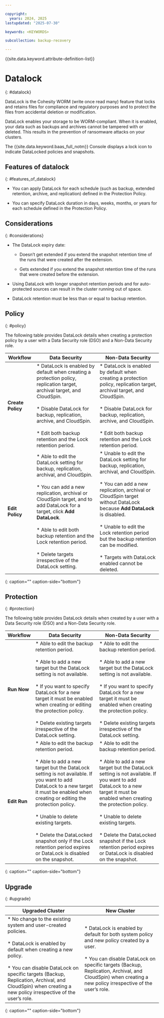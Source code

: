 ```yaml
---

copyright:
  years: 2024, 2025
lastupdated: "2025-07-30"

keywords: <KEYWORDS>

subcollection: backup-recovery

---
```


{{site.data.keyword.attribute-definition-list}}

# Datalock
{: #datalock}


DataLock is the Cohesity WORM (write once read many) feature that locks and retains files for compliance and regulatory purposes and to protect the files from accidental deletion or modification.

DataLock enables your storage to be WORM-compliant. When it is enabled, your data such as backups and archives cannot be tampered with or deleted. This results in the prevention of ransomware attacks on your clusters.

The {{site.data.keyword.baas_full_notm}} Console displays a lock icon to indicate DataLocked policies and snapshots.

## Features of datalock
{: #features_of_datalock}

*   You can apply DataLock for each schedule (such as backup, extended retention, archive, and replication) defined in the Protection Policy.

*   You can specify DataLock duration in days, weeks, months, or years for each schedule defined in the Protection Policy.


## Considerations
{: #considerations}

*   The DataLock expiry date:

    *   Doesn’t get extended if you extend the snapshot retention time of the runs that were created after the extension.

    *   Gets extended if you extend the snapshot retention time of the runs that were created before the extension.

*   Using DataLock with longer snapshot retention periods and for auto-protected sources can result in the cluster running out of space.

*   DataLock retention must be less than or equal to backup retention.


## Policy
{: #policy}

The following table provides DataLock details when creating a protection policy by a user with a Data Security role (DSO) and a Non-Data Security role.


| Workflow | Data Security | Non-Data Security |
| --- | --- | --- |
| **Create Policy** | *   DataLock is enabled by default when creating a protection policy, replication target, archival target, and CloudSpin.<br>    <br>*   Disable DataLock for backup, replication, archive, and CloudSpin.<br>    <br>*   Edit both backup retention and the Lock retention period. | *   DataLock is enabled by default when creating a protection policy, replication target, archival target, and CloudSpin.<br>    <br>*   Disable DataLock for backup, replication, archive, and CloudSpin.<br>    <br>*   Edit both backup retention and the Lock retention period. |
| **Edit Policy** | *   Able to edit the DataLock setting for backup, replication, archival, and CloudSpin.<br>    <br>*   You can add a new replication, archival or CloudSpin target, and to add DataLock for a target, click **Add DataLock**.<br>    <br>*   Able to edit both backup retention and the Lock retention period.<br>    <br>*   Delete targets irrespective of the DataLock setting. | *   Unable to edit the DataLock setting for backup, replication, archival, and CloudSpin.<br>    <br>*   You can add a new replication, archival or CloudSpin target without DataLock because **Add DataLock** is disabled.<br>    <br>*   Unable to edit the Lock retention period but the backup retention can be modified.<br>    <br>*   Targets with DataLock enabled cannot be deleted. |
{: caption="" caption-side="bottom"}

## Protection
{: #protection}

The following table provides DataLock details when created by a user with a Data Security role (DSO) and a Non-Data Security role.


| Workflow | Data Security | Non-Data Security |
| --- | --- | --- |
| **Run Now** | *   Able to edit the backup retention period.<br>    <br>*   Able to add a new target but the DataLock setting is not available.<br>    <br>*   If you want to specify DataLock for a new target it must be enabled when creating or editing the protection policy.<br>    <br>*   Delete existing targets irrespective of the DataLock setting. | *   Able to edit the backup retention period.<br>    <br>*   Able to add a new target but the DataLock setting is not available.<br>    <br>*   If you want to specify DataLock for a new target it must be enabled when creating the protection policy.<br>    <br>*   Delete existing targets irrespective of the DataLock setting. |
| **Edit Run** | *   Able to edit the backup retention period.<br>    <br>*   Able to add a new target but the DataLock setting is not available. If you want to add DataLock to a new target it must be enabled when creating or editing the protection policy.<br>    <br>*   Unable to delete existing targets.<br>    <br>*   Delete the DataLocked snapshot only if the Lock retention period expires or DataLock is disabled on the snapshot. | *   Able to edit the backup retention period.<br>    <br>*   Able to add a new target but the DataLock setting is not available. If you want to add DataLock to a new target it must be enabled when creating the protection policy.<br>    <br>*   Unable to delete existing targets.<br>    <br>*   Delete the DataLocked snapshot if the Lock retention period expires or DataLock is disabled on the snapshot. |
{: caption="" caption-side="bottom"}

## Upgrade
{: #upgrade}


| Upgraded Cluster | New Cluster |
| --- | --- |
| *   No change to the existing system and user-created policies.<br>    <br>*   DataLock is enabled by default when creating a new policy.<br>    <br>*   You can disable DataLock on specific targets (Backup, Replication, Archival, and CloudSpin) when creating a new policy irrespective of the user’s role. | *   DataLock is enabled by default for both system policy and new policy created by a user.<br>    <br>*   You can disable DataLock on specific targets (Backup, Replication, Archival, and CloudSpin) when creating a new policy irrespective of the user’s role. |
{: caption="" caption-side="bottom"}
